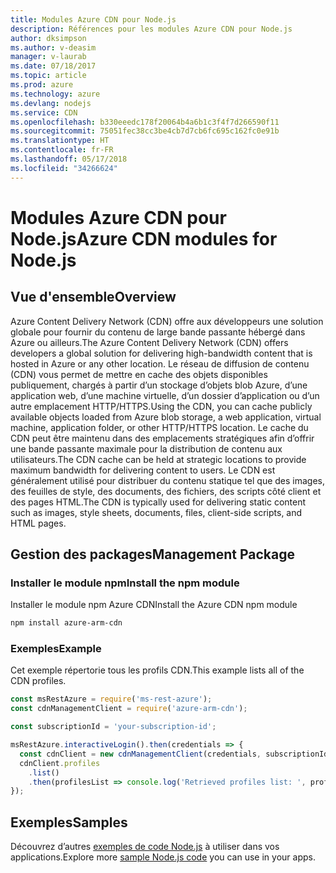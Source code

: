 ```yaml
---
title: Modules Azure CDN pour Node.js
description: Références pour les modules Azure CDN pour Node.js
author: dksimpson
ms.author: v-deasim
manager: v-laurab
ms.date: 07/18/2017
ms.topic: article
ms.prod: azure
ms.technology: azure
ms.devlang: nodejs
ms.service: CDN
ms.openlocfilehash: b330eeedc178f20064b4a6b1c3f4f7d266590f11
ms.sourcegitcommit: 75051fec38cc3be4cb7d7cb6fc695c162fc0e91b
ms.translationtype: HT
ms.contentlocale: fr-FR
ms.lasthandoff: 05/17/2018
ms.locfileid: "34266624"
---
```

# <a name="azure-cdn-modules-for-nodejs"></a><span data-ttu-id="2b055-103">Modules Azure CDN pour Node.js</span><span class="sxs-lookup"><span data-stu-id="2b055-103">Azure CDN modules for Node.js</span></span>

## <a name="overview"></a><span data-ttu-id="2b055-104">Vue d'ensemble</span><span class="sxs-lookup"><span data-stu-id="2b055-104">Overview</span></span>

<span data-ttu-id="2b055-105">Azure Content Delivery Network (CDN) offre aux développeurs une solution globale pour fournir du contenu de large bande passante hébergé dans Azure ou ailleurs.</span><span class="sxs-lookup"><span data-stu-id="2b055-105">The Azure Content Delivery Network (CDN) offers developers a global solution for delivering high-bandwidth content that is hosted in Azure or any other location.</span></span> <span data-ttu-id="2b055-106">Le réseau de diffusion de contenu (CDN) vous permet de mettre en cache des objets disponibles publiquement, chargés à partir d’un stockage d’objets blob Azure, d’une application web, d’une machine virtuelle, d’un dossier d’application ou d’un autre emplacement HTTP/HTTPS.</span><span class="sxs-lookup"><span data-stu-id="2b055-106">Using the CDN, you can cache publicly available objects loaded from Azure blob storage, a web application, virtual machine, application folder, or other HTTP/HTTPS location.</span></span> <span data-ttu-id="2b055-107">Le cache du CDN peut être maintenu dans des emplacements stratégiques afin d’offrir une bande passante maximale pour la distribution de contenu aux utilisateurs.</span><span class="sxs-lookup"><span data-stu-id="2b055-107">The CDN cache can be held at strategic locations to provide maximum bandwidth for delivering content to users.</span></span> <span data-ttu-id="2b055-108">Le CDN est généralement utilisé pour distribuer du contenu statique tel que des images, des feuilles de style, des documents, des fichiers, des scripts côté client et des pages HTML.</span><span class="sxs-lookup"><span data-stu-id="2b055-108">The CDN is typically used for delivering static content such as images, style sheets, documents, files, client-side scripts, and HTML pages.</span></span>

## <a name="management-package"></a><span data-ttu-id="2b055-109">Gestion des packages</span><span class="sxs-lookup"><span data-stu-id="2b055-109">Management Package</span></span>

### <a name="install-the-npm-module"></a><span data-ttu-id="2b055-110">Installer le module npm</span><span class="sxs-lookup"><span data-stu-id="2b055-110">Install the npm module</span></span>

<span data-ttu-id="2b055-111">Installer le module npm Azure CDN</span><span class="sxs-lookup"><span data-stu-id="2b055-111">Install the Azure CDN npm module</span></span>

```bash
npm install azure-arm-cdn
```

### <a name="example"></a><span data-ttu-id="2b055-112">Exemples</span><span class="sxs-lookup"><span data-stu-id="2b055-112">Example</span></span>

<span data-ttu-id="2b055-113">Cet exemple répertorie tous les profils CDN.</span><span class="sxs-lookup"><span data-stu-id="2b055-113">This example lists all of the CDN profiles.</span></span>

```javascript
const msRestAzure = require('ms-rest-azure');
const cdnManagementClient = require('azure-arm-cdn');

const subscriptionId = 'your-subscription-id';

msRestAzure.interactiveLogin().then(credentials => {
  const cdnClient = new cdnManagementClient(credentials, subscriptionId);
  cdnClient.profiles
    .list()
    .then(profilesList => console.log('Retrieved profiles list: ', profilesList));
});
```

## <a name="samples"></a><span data-ttu-id="2b055-114">Exemples</span><span class="sxs-lookup"><span data-stu-id="2b055-114">Samples</span></span>

<span data-ttu-id="2b055-115">Découvrez d’autres [exemples de code Node.js](https://azure.microsoft.com/resources/samples/?platform=nodejs) à utiliser dans vos applications.</span><span class="sxs-lookup"><span data-stu-id="2b055-115">Explore more [sample Node.js code](https://azure.microsoft.com/resources/samples/?platform=nodejs) you can use in your apps.</span></span>
